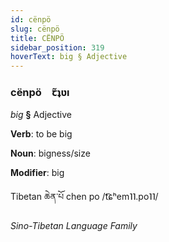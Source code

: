 ```yaml
---
id: cënpö
slug: cënpö
title: CËNPÖ
sidebar_position: 319
hoverText: big § Adjective
---
```


### cënpö&emsp;<span kind="abugida">ꞇ̃ʇʋı</span>

*big* **§** Adjective

**Verb**: to be big

**Noun**: bigness/size

**Modifier**: big

Tibetan ཆེན་པོ chen po /t͡ɕʰem˥˥.po˥˥/

*Sino-Tibetan Language Family*